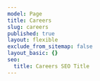```yaml
---
model: Page
title: Careers
slug: careers
published: true
layout: flexible
exclude_from_sitemap: false
layout_basic: {}
seo:
  title: Careers SEO Title
---
```


